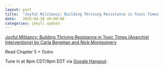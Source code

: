 ```yaml
---
layout: post
title:  "Joyful Militancy: Building Thriving Resistance in Toxic Times (Anarchist Interventions) Ch. 5, outro"
date:   2018-04-30 20:00:00
categories: jekyll update
---
```


[Joyful Militancy: Building Thriving Resistance in Toxic Times (Anarchist Interventions) by Carla Bergman and Nick Montgomery](https://www.amazon.com/Joyful-Militancy-Resistance-Anarchist-Interventions/dp/1849352887) 

Read Chapter 5 + Outro

Tune in at 8pm CDT/9pm EDT via [Google Hangout](https://calendar.google.com/event?action=TEMPLATE&tmeid=NHFqa2czYTU0MTFtcHRsY2VlOTBlNTRrYzggd2lsbGlhbXMucmViZWNjYUBt&tmsrc=williams.rebecca%40gmail.com).
